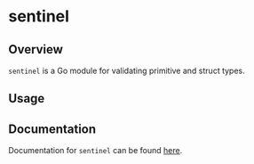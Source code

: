 # sentinel

## Overview

`sentinel` is a Go module for validating primitive and struct types.

## Usage

## Documentation

Documentation for `sentinel` can be found [here](https://pkg.go.dev/github.com/jordanhasgul/sentinel).
